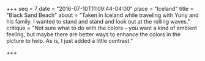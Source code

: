 +++
seq = 7
date = "2016-07-10T11:09:44-04:00"
place = "Iceland"
title = "Black Sand Beach"
about = "Taken in Iceland while traveling with Yuriy and his family. I wanted to stand and stand and look out at the rolling waves."
critique = "Not sure what to do with the colors – you want a kind of ambient feeling, but maybe there are better ways to enhance the colors in the picture to help. As is, I just added a little contrast."

+++

